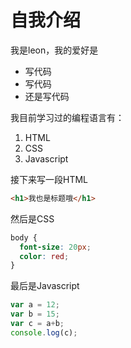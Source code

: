 # 自我介绍
我是leon，我的爱好是
* 写代码 
* 写代码
* 还是写代码

我目前学习过的编程语言有：
1. HTML
2. CSS
3. Javascript

接下来写一段HTML
```html
<h1>我也是标题哦</h1>
```

然后是CSS
```css
body {
  font-size: 20px;
  color: red;
}
```

最后是Javascript
```Javascript
var a = 12;
var b = 15;
var c = a+b;
console.log(c);
```
